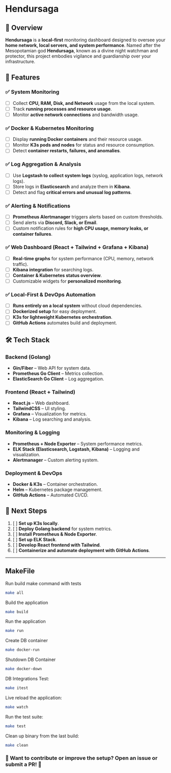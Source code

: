 # Hendursaga

## 📌 Overview
**Hendursaga** is a **local-first** monitoring dashboard designed to oversee your **home network, local servers, and system performance**. Named after the Mesopotamian god **Hendursaga**, known as a divine night watchman and protector, this project embodies vigilance and guardianship over your infrastructure.

## 🚀 Features
### ✅ System Monitoring
- [ ] Collect **CPU, RAM, Disk, and Network** usage from the local system.
- [ ] Track **running processes and resource usage**.
- [ ] Monitor **active network connections** and bandwidth usage.

### ✅ Docker & Kubernetes Monitoring
- [ ] Display **running Docker containers** and their resource usage.
- [ ] Monitor **K3s pods and nodes** for status and resource consumption.
- [ ] Detect **container restarts, failures, and anomalies**.

### ✅ Log Aggregation & Analysis
- [ ] Use **Logstash to collect system logs** (syslog, application logs, network logs).
- [ ] Store logs in **Elasticsearch** and analyze them in **Kibana**.
- [ ] Detect and flag **critical errors and unusual log patterns**.

### ✅ Alerting & Notifications
- [ ] **Prometheus Alertmanager** triggers alerts based on custom thresholds.
- [ ] Send alerts via **Discord, Slack, or Email**.
- [ ] Custom notification rules for **high CPU usage, memory leaks, or container failures**.

### ✅ Web Dashboard (React + Tailwind + Grafana + Kibana)
- [ ] **Real-time graphs** for system performance (CPU, memory, network traffic).
- [ ] **Kibana integration** for searching logs.
- [ ] **Container & Kubernetes status overview**.
- [ ] Customizable widgets for **personalized monitoring**.

### ✅ Local-First & DevOps Automation
- [ ] **Runs entirely on a local system** without cloud dependencies.
- [ ] **Dockerized setup** for easy deployment.
- [ ] **K3s for lightweight Kubernetes orchestration**.
- [ ] **GitHub Actions** automates build and deployment.

## 🛠️ Tech Stack
### **Backend** (Golang)
- **Gin/Fiber** – Web API for system data.
- **Prometheus Go Client** – Metrics collection.
- **ElasticSearch Go Client** – Log aggregation.

### **Frontend** (React + Tailwind)
- **React.js** – Web dashboard.
- **TailwindCSS** – UI styling.
- **Grafana** – Visualization for metrics.
- **Kibana** – Log searching and analysis.

### **Monitoring & Logging**
- **Prometheus + Node Exporter** – System performance metrics.
- **ELK Stack (Elasticsearch, Logstash, Kibana)** – Logging and visualization.
- **Alertmanager** – Custom alerting system.

### **Deployment & DevOps**
- **Docker & K3s** – Container orchestration.
- **Helm** – Kubernetes package management.
- **GitHub Actions** – Automated CI/CD.

## 📌 Next Steps
1. [ ] **Set up K3s locally**.
2. [ ] **Deploy Golang backend** for system metrics.
3. [ ] **Install Prometheus & Node Exporter**.
4. [ ] **Set up ELK Stack**.
5. [ ] **Develop React frontend with Tailwind**.
6. [ ] **Containerize and automate deployment with GitHub Actions**.

---



## MakeFile

Run build make command with tests
```bash
make all
```

Build the application
```bash
make build
```

Run the application
```bash
make run
```
Create DB container
```bash
make docker-run
```

Shutdown DB Container
```bash
make docker-down
```

DB Integrations Test:
```bash
make itest
```

Live reload the application:
```bash
make watch
```

Run the test suite:
```bash
make test
```

Clean up binary from the last build:
```bash
make clean
```


### 📢 Want to contribute or improve the setup? Open an issue or submit a PR! 🚀


